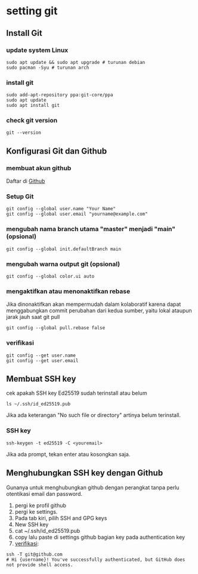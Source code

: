 # setting git
## Install Git
### update system Linux
```
sudo apt update && sudo apt upgrade # turunan debian
sudo pacman -Syu # turunan arch
```

### install git
```
sudo add-apt-repository ppa:git-core/ppa
sudo apt update
sudo apt install git
```

### check git version
```
git --version
```

## Konfigurasi Git dan Github

### membuat akun github
Daftar di [Github](https://github.com)

### Setup Git
```
git config --global user.name "Your Name"
git config --global user.email "yourname@example.com"
```

### mengubah nama branch utama "master" menjadi "main" (opsional)
```
git config --global init.defaultBranch main
```

### mengubah warna output git (opsional)
```
git config --global color.ui auto
```

### mengaktifkan atau menonaktifkan rebase
Jika dinonaktifkan akan mempermudah dalam kolaboratif karena dapat menggabungkan commit perubahan
dari kedua sumber, yaitu lokal ataupun jarak jauh saat git pull
```
git config --global pull.rebase false
```

### verifikasi
```
git config --get user.name
git config --get user.email
```

## Membuat SSH key
cek apakah SSH key Ed25519 sudah terinstall atau belum
```
ls ~/.ssh/id_ed25519.pub
```
Jika ada keterangan "No such file or directory" artinya belum terinstall.
### SSH key
```
ssh-keygen -t ed25519 -C <youremail>
```
Jika ada prompt, tekan enter atau kosongkan saja.

## Menghubungkan SSH key dengan Github
Gunanya untuk menghubungkan github dengan perangkat tanpa perlu otentikasi email dan password.
1. pergi ke profil github
2. pergi ke settings.
3. Pada tab kiri, pilih SSH and GPG keys
4. New SSH key
5. cat ~/.ssh/id_ed25519.pub
6. copy lalu paste di settings github bagian key pada authentication key
7. [verifikasi](https://docs.github.com/en/authentication/connecting-to-github-with-ssh/testing-your-ssh-connection):
```
ssh -T git@github.com
# Hi {username}! You've successfully authenticated, but GitHub does not provide shell access.
```
